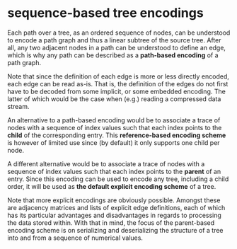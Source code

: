 
<!-- ======================================================================= -->
# sequence-based tree encodings

Each path over a tree, as an ordered sequence of nodes, can be understood to
encode a path graph and thus a linear subtree of the source tree. After all,
any two adjacent nodes in a path can be understood to define an edge, which
is why any path can be described as a **path-based encoding** of a path graph.

Note that since the definition of each edge is more or less directly encoded,
each edge can be read as-is. That is, the definition of the edges do not first
have to be decoded from some implicit, or some embedded encoding. The latter
of which would be the case when (e.g.) reading a compressed data stream.

An alternative to a path-based encoding would be to associate a trace of nodes
with a sequence of index values such that each index points to the **child**
of the corresponding entry. This **reference-based encoding scheme** is however
of limited use since (by default) it only supports one child per node.

A different alternative would be to associate a trace of nodes with a sequence
of index values such that each index points to the **parent** of an entry.
Since this encoding can be used to encode any tree, including a child order,
it will be used as **the default explicit encoding scheme** of a tree.

Note that more explicit encodings are obviously possible. Amongst these are
adjacency matrices and lists of explicit edge definitions, each of which has
its particular advantages and disadvantages in regards to processing the data
stored within. With that in mind, the focus of the parent-based encoding scheme
is on serializing and deserializing the structure of a tree into and from a
sequence of numerical values.
